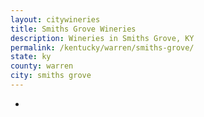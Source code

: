 ```yaml
---
layout: citywineries
title: Smiths Grove Wineries
description: Wineries in Smiths Grove, KY
permalink: /kentucky/warren/smiths-grove/
state: ky
county: warren
city: smiths grove
---
```

-
